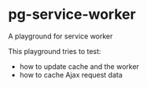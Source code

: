 # pg-service-worker
A playground for service worker

This playground tries to test:

- how to update cache and the worker
- how to cache Ajax request data
